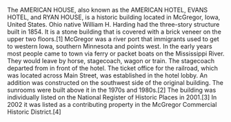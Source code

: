 The AMERICAN HOUSE, also known as the AMERICAN HOTEL, EVANS HOTEL, and RYAN HOUSE, is a historic building located in McGregor, Iowa, United States. Ohio native William H. Harding had the three-story structure built in 1854. It is a stone building that is covered with a brick veneer on the upper two floors.[1] McGregor was a river port that immigrants used to get to western Iowa, southern Minnesota and points west. In the early years most people came to town via ferry or packet boats on the Mississippi River. They would leave by horse, stagecoach, wagon or train. The stagecoach departed from in front of the hotel. The ticket office for the railroad, which was located across Main Street, was established in the hotel lobby. An addition was constructed on the southwest side of the original building. The sunrooms were built above it in the 1970s and 1980s.[2] The building was individually listed on the National Register of Historic Places in 2001.[3] In 2002 it was listed as a contributing property in the McGregor Commercial Historic District.[4]
